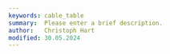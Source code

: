 ```yaml
---
keywords: cable_table
summary:  Please enter a brief description.
author:   Christoph Hart
modified: 30.05.2024
---
```

  
